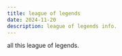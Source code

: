 ```yaml
---
title: league of legends
date: 2024-11-20
description: league of legends info.
---
```


all this league of legends.
